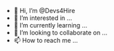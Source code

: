 - 👋 Hi, I’m @Devs4Hire
- 👀 I’m interested in ...
- 🌱 I’m currently learning ...
- 💞️ I’m looking to collaborate on ...
- 📫 How to reach me ...

<!---
Devs4Hire/Devs4Hire is a ✨ special ✨ repository because its `README.md` (this file) appears on your GitHub profile.
You can click the Preview link to take a look at your changes.
--->
